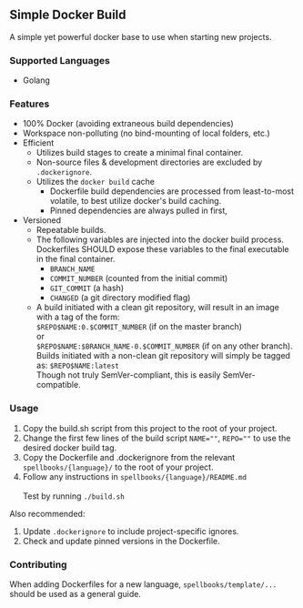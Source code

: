 ## Simple Docker Build

A simple yet powerful docker base to use when starting new projects.

### Supported Languages

* Golang

### Features

* 100% Docker (avoiding extraneous build dependencies)
* Workspace non-polluting (no bind-mounting of local folders, etc.)
* Efficient
  * Utilizes build stages to create a minimal final container.
  * Non-source files & development directories are excluded by `.dockerignore`.
  * Utilizes the `docker build` cache
    * Dockerfile build dependencies are processed from least-to-most volatile, to best utilize docker's build caching.
    * Pinned dependencies are always pulled in first, 
* Versioned
  * Repeatable builds.
  * The following variables are injected into the docker build process.  Dockerfiles SHOULD expose these variables to the final executable in the final container.
    * `BRANCH_NAME`
    * `COMMIT_NUMBER` (counted from the initial commit)
    * `GIT_COMMIT` (a hash)
    * `CHANGED` (a git directory modified flag)
  * A build initiated with a clean git repository, will result in an image with a tag of the form:<br/>
    `$REPO$NAME:0.$COMMIT_NUMBER` (if on the master branch)<br/>
    or<br/>
    `$REPO$NAME:$BRANCH_NAME-0.$COMMIT_NUMBER` (if on any other branch).<br/>
    Builds initiated with a non-clean git repository will simply be tagged as: `$REPO$NAME:latest`<br/>
    Though not truly SemVer-compliant, this is easily SemVer-compatible.

### Usage

1. Copy the build.sh script from this project to the root of your project.
1. Change the first few lines of the build script `NAME=""`, `REPO=""` to use the desired docker build tag.
1. Copy the Dockerfile and .dockerignore from the relevant `spellbooks/{language}/` to the root of your project.
1. Follow any instructions in `spellbooks/{language}/README.md`<br/>
   <br/>
   Test by running `./build.sh`

Also recommended:
1. Update `.dockerignore` to include project-specific ignores.
1. Check and update pinned versions in the Dockerfile.

### Contributing

When adding Dockerfiles for a new language, `spellbooks/template/...` should be used as a general guide.
